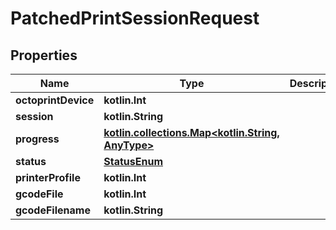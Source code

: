 
# PatchedPrintSessionRequest

## Properties
Name | Type | Description | Notes
------------ | ------------- | ------------- | -------------
**octoprintDevice** | **kotlin.Int** |  |  [optional]
**session** | **kotlin.String** |  |  [optional]
**progress** | [**kotlin.collections.Map&lt;kotlin.String, AnyType&gt;**](AnyType.md) |  |  [optional]
**status** | [**StatusEnum**](StatusEnum.md) |  |  [optional]
**printerProfile** | **kotlin.Int** |  |  [optional]
**gcodeFile** | **kotlin.Int** |  |  [optional]
**gcodeFilename** | **kotlin.String** |  |  [optional]



